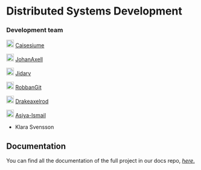 # Distributed Systems Development

### Development team

<img src="https://avatars.githubusercontent.com/u/71592942?s=40&v=4" alt="Profile Picture Caisesiume" width="20"/> [Caisesiume](https://github.com/Caisesiume)

<img src="https://avatars.githubusercontent.com/u/71591829?v=4" alt="Profile Picture JohanAxell" width="20"/> [JohanAxell](https://github.com/johanaxell)

<img src="https://avatars.githubusercontent.com/u/81258179?v=4" alt="Profile Picture Jidarv" width="20"/> [Jidarv](https://github.com/Jidarv)

<img src="https://avatars.githubusercontent.com/u/81112288?v=4" alt="Profile Picture RobbanGit" width="20"/> [RobbanGit](https://github.com/RobbanGit)

<img src="https://avatars.githubusercontent.com/u/51012876?v=4" alt="Profile Picture DrakeAxelrod" width="20"/> [Drakeaxelrod](https://github.com/Drakeaxelrod)

<img src="https://avatars.githubusercontent.com/u/72571860?v=4" alt="Profile Picture Asiya-Ismail" width="20"/> [Asiya-Ismail](https://github.com/Asiya-Ismail)

- Klara Svensson

## Documentation

You can find all the documentation of the full project in our docs repo, [*here*.](https://github.com/Caisesiume/dentistimo-documentation)
